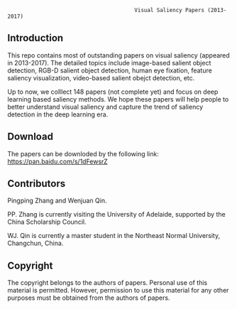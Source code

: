                                             
                                            Visual Saliency Papers (2013-2017)
                                            
Introduction
-------------------------------------------------------------------------------------------------------------------------
This repo contains most of outstanding papers on visual saliency (appeared in 2013-2017). The detailed topics include image-based salient object detection, RGB-D salient object detection, human eye fixation, feature saliency visualization, video-based salient obejct detection, etc.

Up to now, we colllect 148 papers (not complete yet) and focus on deep learning based saliency methods. We hope these papers will help people to better understand visual saliency and capture the trend of saliency detection in the deep learning era.

Download
-------------------------------------------------------------------------------------------------------------------------
The papers can be downloded by the following link: 
https://pan.baidu.com/s/1dFewsrZ

Contributors
-------------------------------------------------------------------------------------------------------------------------
Pingping Zhang and Wenjuan Qin. 

PP. Zhang is currently visiting the University of Adelaide, supported by the China Scholarship Council.

WJ. Qin is currently a master student in the Northeast Normal University, Changchun, China.

Copyright
-------------------------------------------------------------------------------------------------------------------------
The copyright belongs to the authors of papers. Personal use of this material is permitted. However, permission to use this material for any other purposes must  be obtained from the authors of papers.

